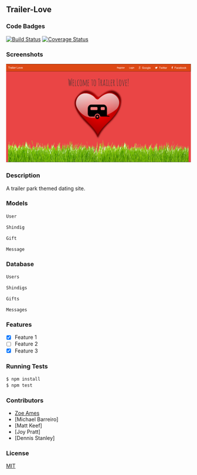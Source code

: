 ## Trailer-Love
### Code Badges
[![Build Status](https://travis-ci.org/JoyP/trailer-love.svg?branch=master)](https://travis-ci.org/JoyP/trailer-love)
[![Coverage Status](https://coveralls.io/repos/JoyP/trailer-love/badge.png)](https://coveralls.io/r/JoyP/trailer-love)

### Screenshots
![Image1](https://raw.githubusercontent.com/zoeames/trailer-love/master/docs/screenshots/trailerlove.png)



### Description
A trailer park themed dating  site.

### Models
```
User
```

```
Shindig
```

```
Gift
```

```
Message
```

### Database
```
Users
```

```
Shindigs
```

```
Gifts
```

```
Messages
```

### Features
- [x] Feature 1
- [ ] Feature 2
- [x] Feature 3

### Running Tests
```bash
$ npm install
$ npm test
```

### Contributors
- [Zoe Ames](https://github.com/zoeames)
- [Michael Barreiro]
- [Matt Keef]
- [Joy Pratt]
- [Dennis Stanley]

### License
[MIT](LICENSE)
